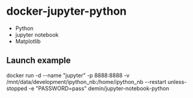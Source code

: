 # docker-jupyter-python
* Python
* jupyter notebook
* Matplotlib

## Launch example
docker run -d --name "jupyter" -p 8888:8888 -v /mnt/data/development/ipython_nb:/home/ipython_nb --restart unless-stopped -e "PASSWORD=pass" demin/jupyter-notebook-python

